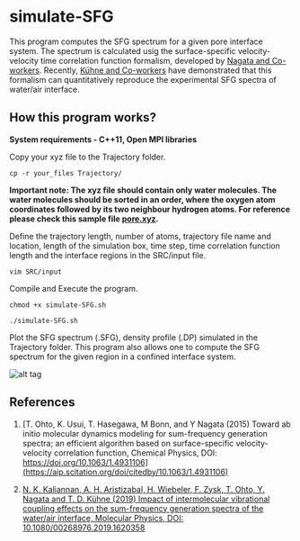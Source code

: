 # simulate-SFG
This program computes the SFG spectrum for a given pore interface system. 
The spectrum is calculated usig the surface-specific velocity-velocity time correlation function formalism, 
developed by [Nagata and Co-workers](https://aip.scitation.org/doi/10.1063/1.4931106). Recently, [Kühne and Co-workers](https://www.tandfonline.com/doi/full/10.1080/00268976.2019.1620358)
have demonstrated that this formalism can quantitatively reproduce the experimental SFG spectra of water/air interface.


## How this program works?

**System requirements - C++11, Open MPI libraries**

Copy your xyz file to the Trajectory folder. 

```
cp -r your_files Trajectory/ 
```
**Important note: The xyz file should contain only water molecules. The water molecules should be sorted in an order, where the oxygen atom coordinates followed by its two neighbour hydrogen atoms. For reference
please check this sample file [pore.xyz](https://github.com/DCM-UPB/SFG-spectra-tool/blob/master/SFG-pore-confined-interface/Trajectory/pore.xyz).**


Define the trajectory length, number of atoms, trajectory file name and location,
length of the simulation box, time step, time correlation function length and the interface regions in the SRC/input file.
```
vim SRC/input
```
Compile and Execute the program.  
```
chmod +x simulate-SFG.sh
```
```
./simulate-SFG.sh
```
Plot the SFG spectrum (.SFG), density profile (.DP) simulated in the Trajectory folder. This program also allows one to compute the SFG spectrum for the given region in a confined interface system.

![alt tag](https://github.com/DCM-UPB/SFG-spectra-tool/blob/master/SFG-pore-confined-interface/SRC/confined.jpg)



## References

1. [T. Ohto, K. Usui, T. Hasegawa, M Bonn, and Y Nagata
(2015)
Toward ab initio molecular dynamics modeling for sum-frequency generation spectra; an efficient algorithm based on surface-specific velocity-velocity correlation function,
Chemical Physics,
DOI: https://doi.org/10.1063/1.4931106](https://aip.scitation.org/doi/citedby/10.1063/1.4931106)


2. [N. K. Kaliannan, A. H. Aristizabal, H. Wiebeler, F. Zysk, T. Ohto, Y. Nagata and T. D. Kühne 
(2019)
Impact of intermolecular vibrational coupling effects on the sum-frequency generation spectra of the water/air interface,
Molecular Physics,
DOI: 10.1080/00268976.2019.1620358](https://www.tandfonline.com/doi/full/10.1080/00268976.2019.1620358)
